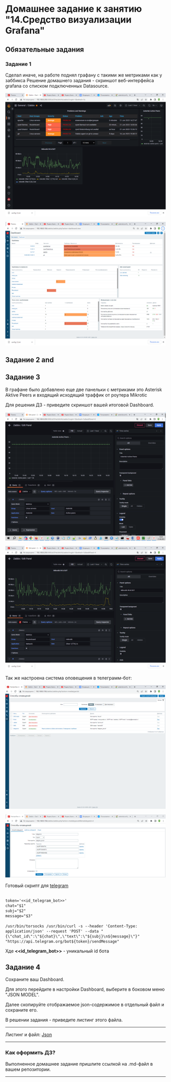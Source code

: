 # Домашнее задание к занятию "14.Средство визуализации Grafana"

## Обязательные задания

### Задание 1
Сделал иначе, на работе поднял графану с такими же метриками как у заббикса
Решение домашнего задания - скриншот веб-интерфейса grafana со списком подключенных Datasource.

![Графана](help/Grafana.png)

![Заббикс](help/Zabbix.png)
## Задание 2 and
## Задание 3
В графане было добавлено еще две панельки с метриками это Asterisk Aktive Peers и входящий исходящий траффик от роутера Mikrotic 

Для решения ДЗ - приведите скриншот вашей итоговой Dashboard.

![Asterisk Aktive Peers](help/asrerisk.png)

![Mikrotic](help/mikrotik.png)

Так же настроена система оповещения в телеграмм-бот:

![Notification](help/notification.png)

![Message](help/messange.png)


Готовый скрипт для [telegram](https://github.com/NamorNinayzuk/mnt-homeworks/tree/MNT-video/10-monitoring-03-grafana/help/telegram.sh) 

```#!/bin/bash

token='<<id_telegram_bot>>'
chat="$1"
subj="$2"
message="$3"

/usr/bin/torsocks /usr/bin/curl -s --header 'Content-Type: application/json' --request 'POST' --data "{\"chat_id\":\"${chat}\",\"text\":\"${subj}\n${message}\"}" "https://api.telegram.org/bot${token}/sendMessage"
```
Хде **<<id_telegram_bot>>** - уникальный id бота
## Задание 4
Сохраните ваш Dashboard.

Для этого перейдите в настройки Dashboard, выберите в боковом меню "JSON MODEL".

Далее скопируйте отображаемое json-содержимое в отдельный файл и сохраните его.

В решении задания - приведите листинг этого файла.

---
Листинг и файл:
[Json](https://github.com/NamorNinayzuk/mnt-homeworks/edit/MNT-video/10-monitoring-03-grafana/gr.json)

---

### Как оформить ДЗ?

Выполненное домашнее задание пришлите ссылкой на .md-файл в вашем репозитории.

---
